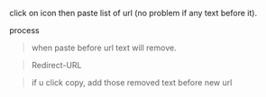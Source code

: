 click on icon then paste list of url (no problem if any text before it).

process

>when paste before url text will remove.

>Redirect-URL

>if u click copy, add those removed text before new url
